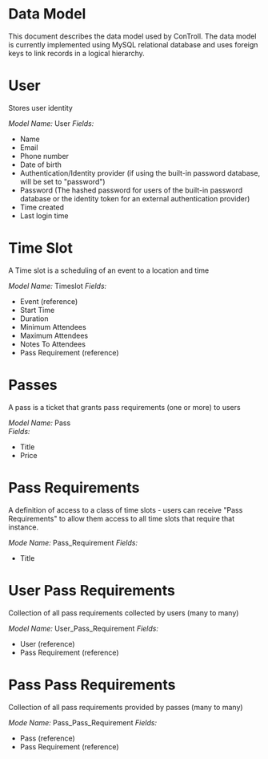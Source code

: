 # Data Model

This document describes the data model used by ConTroll. The data model is
currently implemented using MySQL relational database and uses foreign keys
to link records in a logical hierarchy.

# User

Stores user identity

*Model Name:* User
*Fields:*
* Name
* Email
* Phone number
* Date of birth
* Authentication/Identity provider (if using the built-in password database,
  will be set to "password")
* Password (The hashed password for users of the built-in password database or
  the identity token for an external authentication provider)
* Time created
* Last login time


# Time Slot

A Time slot is a scheduling of an event to a location and time

*Model Name:* Timeslot
*Fields:*
* Event (reference)
* Start Time
* Duration
* Minimum Attendees
* Maximum Attendees
* Notes To Attendees
* Pass Requirement (reference)

# Passes

A pass is a ticket that grants pass requirements (one or more) to users

*Model Name:* Pass  
*Fields:*
* Title
* Price

# Pass Requirements

A definition of access to a class of time slots - users can receive "Pass
Requirements" to allow them access to all time slots that require that
instance.

*Mode Name:* Pass_Requirement
*Fields:*
* Title

# User Pass Requirements

Collection of all pass requirements collected by users (many to many)

*Model Name:* User_Pass_Requirement
*Fields:*
* User (reference)
* Pass Requirement (reference)

# Pass Pass Requirements

Collection of all pass requirements provided by passes (many to many)

*Mode Name:* Pass_Pass_Requirement
*Fields:*
* Pass (reference)
* Pass Requirement (reference)
